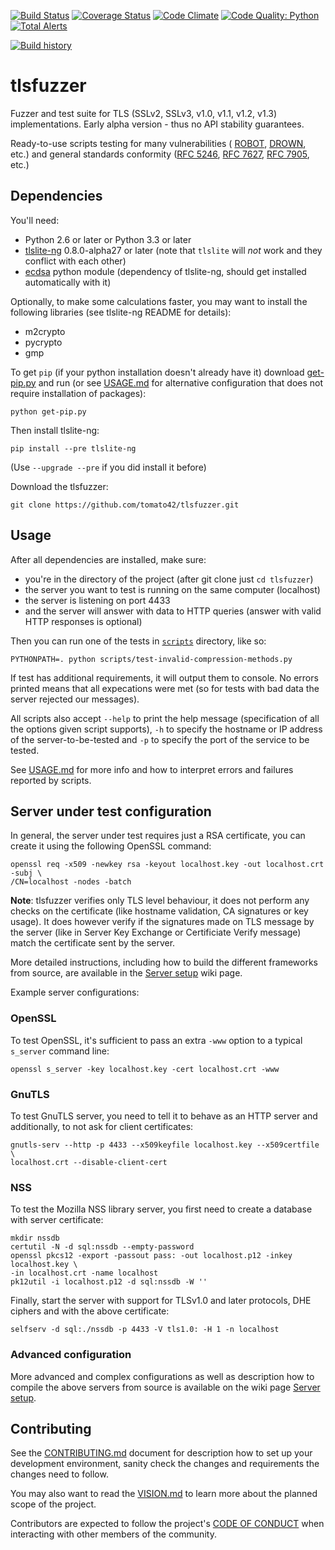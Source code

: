 [![Build Status](https://travis-ci.org/tomato42/tlsfuzzer.svg?branch=master)](https://travis-ci.org/tomato42/tlsfuzzer)
[![Coverage Status](https://coveralls.io/repos/tomato42/tlsfuzzer/badge.svg?branch=master)](https://coveralls.io/r/tomato42/tlsfuzzer?branch=master)
[![Code Climate](https://codeclimate.com/github/tomato42/tlsfuzzer/badges/gpa.svg)](https://codeclimate.com/github/tomato42/tlsfuzzer)
[![Code Quality: Python](https://img.shields.io/lgtm/grade/python/g/tomato42/tlsfuzzer.svg?logo=lgtm&logoWidth=18)](https://lgtm.com/projects/g/tomato42/tlsfuzzer/context:python)
[![Total Alerts](https://img.shields.io/lgtm/alerts/g/tomato42/tlsfuzzer.svg?logo=lgtm&logoWidth=18)](https://lgtm.com/projects/g/tomato42/tlsfuzzer/alerts)

[![Build history](https://buildstats.info/travisci/chart/tomato42/tlsfuzzer?branch=master&includeBuildsFromPullRequest=false)](https://travis-ci.org/tomato42/tlsfuzzer/builds)

# tlsfuzzer
Fuzzer and test suite for TLS (SSLv2, SSLv3, v1.0, v1.1, v1.2, v1.3) implementations.
Early alpha version - thus no API stability guarantees.

Ready-to-use scripts testing for many vulnerabilities (
[ROBOT](https://robotattack.org/),
[DROWN](https://drownattack.com/), etc.)
and general standards conformity
([RFC 5246](https://tools.ietf.org/html/rfc5246),
[RFC 7627](https://tools.ietf.org/html/rfc7627),
[RFC 7905](https://tools.ietf.org/html/rfc7905), etc.)

## Dependencies

You'll need:

 * Python 2.6 or later or Python 3.3 or later
 * [tlslite-ng](https://github.com/tomato42/tlslite-ng)
   0.8.0-alpha27 or later (note that `tlslite` will *not* work and
   they conflict with each other)
 * [ecdsa](https://github.com/warner/python-ecdsa)
   python module (dependency of tlslite-ng, should get installed
   automatically with it)

Optionally, to make some calculations faster, you may want to install the
following libraries (see tlslite-ng README for details):

 * m2crypto
 * pycrypto
 * gmp

To get `pip` (if your python installation doesn't already have it) download
[get-pip.py](https://bootstrap.pypa.io/get-pip.py) and run
(or see [USAGE.md](https://github.com/tomato42/tlsfuzzer/blob/master/USAGE.md)
for alternative configuration that does not require installation of packages):

```
python get-pip.py
```

Then install tlslite-ng:

```
pip install --pre tlslite-ng
```

(Use `--upgrade --pre` if you did install it before)

Download the tlsfuzzer:

```
git clone https://github.com/tomato42/tlsfuzzer.git
```

## Usage

After all dependencies are installed, make sure:

 * you're in the directory of the project (after git clone just `cd tlsfuzzer`)
 * the server you want to test is running on the same computer (localhost)
 * the server is listening on port 4433
 * and the server will answer with data to HTTP queries (answer with valid
   HTTP responses is optional)

Then you can run one of the tests in
[`scripts`](https://github.com/tomato42/tlsfuzzer/tree/master/scripts)
directory, like so:

```
PYTHONPATH=. python scripts/test-invalid-compression-methods.py
```

If test has additional requirements, it will output them to console. No errors
printed means that all expecations were met (so for tests with bad data the
server rejected our messages).

All scripts also accept `--help` to print the help message (specification of
all the options given script supports), `-h` to specify the hostname or
IP address of the server-to-be-tested and `-p` to specify the port of the
service to be tested.

See [USAGE.md](https://github.com/tomato42/tlsfuzzer/blob/master/USAGE.md) for
more info and how to interpret errors and failures reported by scripts.

## Server under test configuration

In general, the server under test requires just a RSA certificate, you
can create it using the following OpenSSL command:

```
openssl req -x509 -newkey rsa -keyout localhost.key -out localhost.crt -subj \
/CN=localhost -nodes -batch
```

**Note**: tlsfuzzer verifies only TLS level behaviour, it does not perform
any checks on the certificate (like hostname validation, CA signatures or
key usage). It does however verify if the signatures made on TLS message
by the server (like in Server Key Exchange or Certificiate Verify message)
match the certificate sent by the server.

More detailed instructions, including how to build the different frameworks
from source, are available in the
[Server setup](https://github.com/tomato42/tlsfuzzer/wiki/Server-setup) wiki
page.

Example server configurations:

### OpenSSL

To test OpenSSL, it's sufficient to pass an extra `-www` option to a
typical `s_server` command line:

```
openssl s_server -key localhost.key -cert localhost.crt -www
```

### GnuTLS

To test GnuTLS server, you need to tell it to behave as an HTTP server
and additionally, to not ask for client certificates:

```
gnutls-serv --http -p 4433 --x509keyfile localhost.key --x509certfile \
localhost.crt --disable-client-cert
```

### NSS

To test the Mozilla NSS library server, you first need to create a database
with server certificate:

```
mkdir nssdb
certutil -N -d sql:nssdb --empty-password
openssl pkcs12 -export -passout pass: -out localhost.p12 -inkey localhost.key \
-in localhost.crt -name localhost
pk12util -i localhost.p12 -d sql:nssdb -W ''
```

Finally, start the server with support for TLSv1.0 and later protocols, DHE
ciphers and with the above certificate:

```
selfserv -d sql:./nssdb -p 4433 -V tls1.0: -H 1 -n localhost
```

### Advanced configuration
More advanced and complex configurations as well as description how to compile
the above servers from source is available on the wiki page
[Server setup](https://github.com/tomato42/tlsfuzzer/wiki/Server-setup).

## Contributing

See the
[CONTRIBUTING.md](https://github.com/tomato42/tlsfuzzer/blob/master/CONTRIBUTING.md)
document for description how to set up your development environment, sanity
check the changes and requirements the changes need to follow.

You may also want to read the
[VISION.md](https://github.com/tomato42/tlsfuzzer/blob/master/VISION.md)
to learn more about the planned scope of the project.

Contributors are expected to follow the project's
[CODE OF CONDUCT](https://github.com/tomato42/tlsfuzzer/blob/master/CODE_OF_CONDUCT.md)
when interacting with other members of the community.
